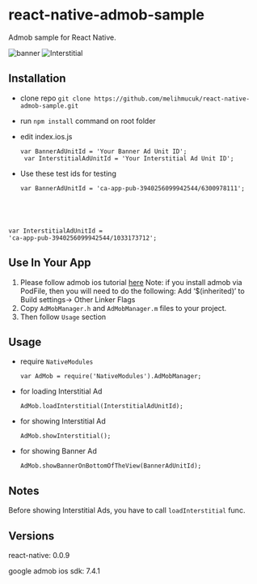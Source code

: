 # react-native-admob-sample
Admob sample for React Native.

![banner](http://i.imgur.com/M22Af8i.png)
![Interstitial](http://i.imgur.com/qUWfqeH.png)

## Installation
* clone repo
   `git clone https://github.com/melihmucuk/react-native-admob-sample.git`

* run `npm install` command on root folder

* edit index.ios.js
   <pre><code>var BannerAdUnitId = 'Your Banner Ad Unit ID';
   var InterstitialAdUnitId = 'Your Interstitial Ad Unit ID';</code></pre>

* Use these test ids for testing
   <pre><code>var BannerAdUnitId = 'ca-app-pub-3940256099942544/6300978111';
var InterstitialAdUnitId =  'ca-app-pub-3940256099942544/1033173712';</code></pre>

## Use In Your App

1. Please follow admob ios tutorial [here](https://developers.google.com/admob/ios/quick-start)
   Note: if you install admob via PodFile, then you will need to do the following:
   Add ‘$(inherited)’ to Build settings-> Other Linker Flags 
2. Copy `AdMobManager.h` and `AdMobManager.m` files to your project.
3. Then follow `Usage` section

## Usage
* require `NativeModules`

  `var AdMob = require('NativeModules').AdMobManager;`
* for loading Interstitial Ad  

   `AdMob.loadInterstitial(InterstitialAdUnitId);`  
* for showing Interstitial Ad

   `AdMob.showInterstitial();`
* for showing Banner Ad

   `AdMob.showBannerOnBottomOfTheView(BannerAdUnitId);`

## Notes
Before showing Interstitial Ads, you have to call `loadInterstitial` func.

## Versions
react-native: 0.0.9

google admob ios sdk: 7.4.1

